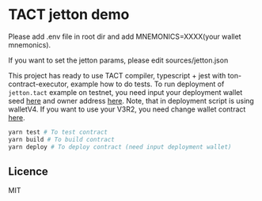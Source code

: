# TACT jetton demo

Please add .env file in root dir and add MNEMONICS=XXXX(your wallet mnemonics).

If you want to set the jetton params, please edit sources/jetton.json

This project has ready to use TACT compiler, typescript + jest with ton-contract-executor, example how to do tests.
To run deployment of `jetton.tact` example on testnet, you need input your deployment wallet seed [here](https://github.com/Reveloper/tact-jetton/blob/main/sources/jetton.deploy.ts#L20) and owner address [here](https://github.com/Reveloper/tact-jetton/blob/main/sources/jetton.deploy.ts#L46).
Note, that in deployment script is using walletV4. If you want to use your V3R2, you need change wallet contract [here](https://github.com/Reveloper/tact-jetton/blob/main/sources/jetton.deploy.ts#L31).

```bash
yarn test # To test contract
yarn build # To build contract
yarn deploy # To deploy contract (need input deployment wallet)
```

## Licence

MIT
